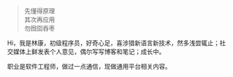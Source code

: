 > 先懂得原理  
> 其次再应用  
> 勿囫囵吞枣  

Hi，我是林康，初级程序员，好奇心足，喜涉猎新语言新技术，然多浅尝辄止；社交媒体上鲜发表个人意见，偶尔写写博客和笔记；成长中。

职业是软件工程师，做过一点通信，现做通用平台相关内容。